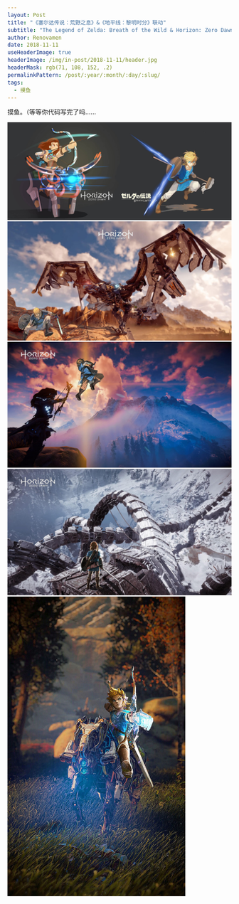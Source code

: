 ```yaml
---
layout: Post
title: "《塞尔达传说：荒野之息》&《地平线：黎明时分》联动"
subtitle: "The Legend of Zelda: Breath of the Wild & Horizon: Zero Dawn"
author: Renovamen
date: 2018-11-11
useHeaderImage: true
headerImage: /img/in-post/2018-11-11/header.jpg
headerMask: rgb(71, 108, 152, .2)
permalinkPattern: /post/:year/:month/:day/:slug/
tags:
  - 摸鱼
---
```


摸鱼。（等等你代码写完了吗......

<!-- more -->

![img-1](/img/in-post/2018-11-11/1.jpg)
![img-2](/img/in-post/2018-11-11/2.jpg)
![img-3](/img/in-post/2018-11-11/3.jpg)
![img-4](/img/in-post/2018-11-11/4.jpg)
<img src="/img/in-post/2018-11-11/5.jpg" width="400px" />

